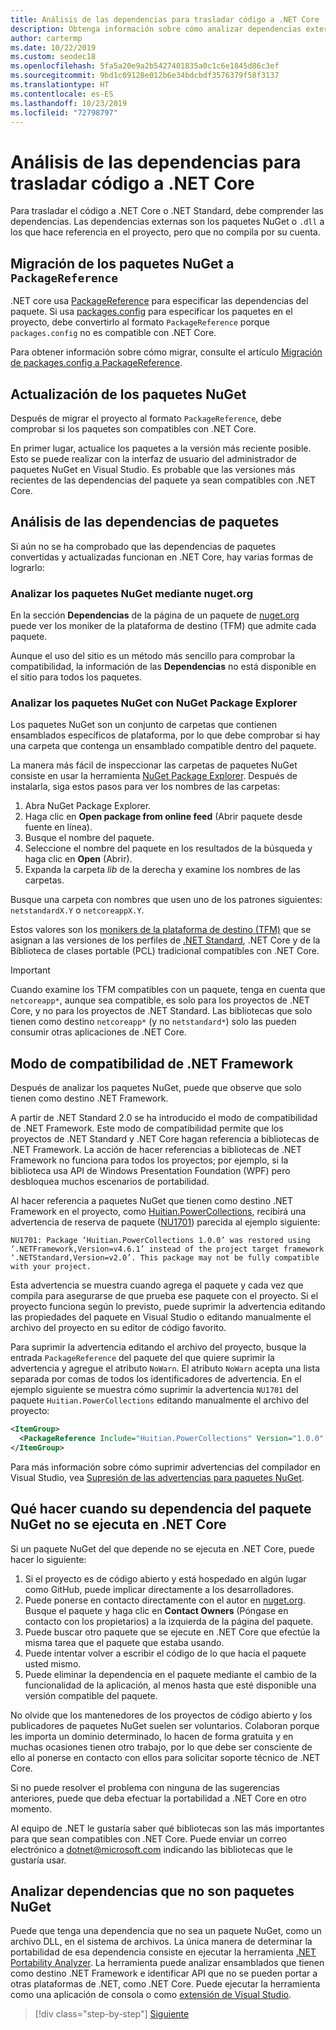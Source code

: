```yaml
---
title: Análisis de las dependencias para trasladar código a .NET Core
description: Obtenga información sobre cómo analizar dependencias externas para trasladar el proyecto de .NET Framework a .NET Core.
author: cartermp
ms.date: 10/22/2019
ms.custom: seodec18
ms.openlocfilehash: 5fa5a20e9a2b5427401835a0c1c6e1845d86c3ef
ms.sourcegitcommit: 9bd1c09128e012b6e34bdcbdf3576379f58f3137
ms.translationtype: HT
ms.contentlocale: es-ES
ms.lasthandoff: 10/23/2019
ms.locfileid: "72798797"
---
```

# <a name="analyze-your-dependencies-to-port-code-to-net-core"></a>Análisis de las dependencias para trasladar código a .NET Core

Para trasladar el código a .NET Core o .NET Standard, debe comprender las dependencias. Las dependencias externas son los paquetes NuGet o `.dll` a los que hace referencia en el proyecto, pero que no compila por su cuenta.

## <a name="migrate-your-nuget-packages-to-packagereference"></a>Migración de los paquetes NuGet a `PackageReference`

.NET core usa [PackageReference](/nuget/consume-packages/package-references-in-project-files) para especificar las dependencias del paquete. Si usa [packages.config](/nuget/reference/packages-config) para especificar los paquetes en el proyecto, debe convertirlo al formato `PackageReference` porque `packages.config` no es compatible con .NET Core.

Para obtener información sobre cómo migrar, consulte el artículo [Migración de packages.config a PackageReference](/nuget/reference/migrate-packages-config-to-package-reference).

## <a name="upgrade-your-nuget-packages"></a>Actualización de los paquetes NuGet

Después de migrar el proyecto al formato `PackageReference`, debe comprobar si los paquetes son compatibles con .NET Core.

En primer lugar, actualice los paquetes a la versión más reciente posible. Esto se puede realizar con la interfaz de usuario del administrador de paquetes NuGet en Visual Studio. Es probable que las versiones más recientes de las dependencias del paquete ya sean compatibles con .NET Core.

## <a name="analyze-your-package-dependencies"></a>Análisis de las dependencias de paquetes

Si aún no se ha comprobado que las dependencias de paquetes convertidas y actualizadas funcionan en .NET Core, hay varias formas de lograrlo:

### <a name="analyze-nuget-packages-using-nugetorg"></a>Analizar los paquetes NuGet mediante nuget.org

En la sección **Dependencias** de la página de un paquete de [nuget.org](https://www.nuget.org/) puede ver los moniker de la plataforma de destino (TFM) que admite cada paquete.

Aunque el uso del sitio es un método más sencillo para comprobar la compatibilidad, la información de las **Dependencias** no está disponible en el sitio para todos los paquetes.

### <a name="analyze-nuget-packages-using-nuget-package-explorer"></a>Analizar los paquetes NuGet con NuGet Package Explorer

Los paquetes NuGet son un conjunto de carpetas que contienen ensamblados específicos de plataforma, por lo que debe comprobar si hay una carpeta que contenga un ensamblado compatible dentro del paquete.

La manera más fácil de inspeccionar las carpetas de paquetes NuGet consiste en usar la herramienta [NuGet Package Explorer](https://github.com/NuGetPackageExplorer/NuGetPackageExplorer). Después de instalarla, siga estos pasos para ver los nombres de las carpetas:

1. Abra NuGet Package Explorer.
2. Haga clic en **Open package from online feed** (Abrir paquete desde fuente en línea).
3. Busque el nombre del paquete.
4. Seleccione el nombre del paquete en los resultados de la búsqueda y haga clic en **Open** (Abrir).
5. Expanda la carpeta *lib* de la derecha y examine los nombres de las carpetas.

Busque una carpeta con nombres que usen uno de los patrones siguientes: `netstandardX.Y` o `netcoreappX.Y`.

Estos valores son los [monikers de la plataforma de destino (TFM)](../../standard/frameworks.md) que se asignan a las versiones de los perfiles de [.NET Standard](../../standard/net-standard.md), .NET Core y de la Biblioteca de clases portable (PCL) tradicional compatibles con .NET Core.

> [!IMPORTANT]
> Cuando examine los TFM compatibles con un paquete, tenga en cuenta que `netcoreapp*`, aunque sea compatible, es solo para los proyectos de .NET Core, y no para los proyectos de .NET Standard.
> Las bibliotecas que solo tienen como destino `netcoreapp*` (y no `netstandard*`) solo las pueden consumir otras aplicaciones de .NET Core.

## <a name="net-framework-compatibility-mode"></a>Modo de compatibilidad de .NET Framework

Después de analizar los paquetes NuGet, puede que observe que solo tienen como destino .NET Framework.

A partir de .NET Standard 2.0 se ha introducido el modo de compatibilidad de .NET Framework. Este modo de compatibilidad permite que los proyectos de .NET Standard y .NET Core hagan referencia a bibliotecas de .NET Framework. La acción de hacer referencias a bibliotecas de .NET Framework no funciona para todos los proyectos; por ejemplo, si la biblioteca usa API de Windows Presentation Foundation (WPF) pero desbloquea muchos escenarios de portabilidad.

Al hacer referencia a paquetes NuGet que tienen como destino .NET Framework en el proyecto, como [Huitian.PowerCollections](https://www.nuget.org/packages/Huitian.PowerCollections), recibirá una advertencia de reserva de paquete ([NU1701](/nuget/reference/errors-and-warnings/nu1701)) parecida al ejemplo siguiente:

`NU1701: Package ‘Huitian.PowerCollections 1.0.0’ was restored using ‘.NETFramework,Version=v4.6.1’ instead of the project target framework ‘.NETStandard,Version=v2.0’. This package may not be fully compatible with your project.`

Esta advertencia se muestra cuando agrega el paquete y cada vez que compila para asegurarse de que prueba ese paquete con el proyecto. Si el proyecto funciona según lo previsto, puede suprimir la advertencia editando las propiedades del paquete en Visual Studio o editando manualmente el archivo del proyecto en su editor de código favorito.

Para suprimir la advertencia editando el archivo del proyecto, busque la entrada `PackageReference` del paquete del que quiere suprimir la advertencia y agregue el atributo `NoWarn`. El atributo `NoWarn` acepta una lista separada por comas de todos los identificadores de advertencia. En el ejemplo siguiente se muestra cómo suprimir la advertencia `NU1701` del paquete `Huitian.PowerCollections` editando manualmente el archivo del proyecto:

```xml
<ItemGroup>
  <PackageReference Include="Huitian.PowerCollections" Version="1.0.0" NoWarn="NU1701" />
</ItemGroup>
```

Para más información sobre cómo suprimir advertencias del compilador en Visual Studio, vea [Supresión de las advertencias para paquetes NuGet](/visualstudio/ide/how-to-suppress-compiler-warnings#suppress-warnings-for-nuget-packages).

## <a name="what-to-do-when-your-nuget-package-dependency-doesnt-run-on-net-core"></a>Qué hacer cuando su dependencia del paquete NuGet no se ejecuta en .NET Core

Si un paquete NuGet del que depende no se ejecuta en .NET Core, puede hacer lo siguiente:

1. Si el proyecto es de código abierto y está hospedado en algún lugar como GitHub, puede implicar directamente a los desarrolladores.
2. Puede ponerse en contacto directamente con el autor en [nuget.org](https://www.nuget.org/). Busque el paquete y haga clic en **Contact Owners** (Póngase en contacto con los propietarios) a la izquierda de la página del paquete.
3. Puede buscar otro paquete que se ejecute en .NET Core que efectúe la misma tarea que el paquete que estaba usando.
4. Puede intentar volver a escribir el código de lo que hacía el paquete usted mismo.
5. Puede eliminar la dependencia en el paquete mediante el cambio de la funcionalidad de la aplicación, al menos hasta que esté disponible una versión compatible del paquete.

No olvide que los mantenedores de los proyectos de código abierto y los publicadores de paquetes NuGet suelen ser voluntarios. Colaboran porque les importa un dominio determinado, lo hacen de forma gratuita y en muchas ocasiones tienen otro trabajo, por lo que debe ser consciente de ello al ponerse en contacto con ellos para solicitar soporte técnico de .NET Core.

Si no puede resolver el problema con ninguna de las sugerencias anteriores, puede que deba efectuar la portabilidad a .NET Core en otro momento.

Al equipo de .NET le gustaría saber qué bibliotecas son las más importantes para que sean compatibles con .NET Core. Puede enviar un correo electrónico a dotnet@microsoft.com indicando las bibliotecas que le gustaría usar.

## <a name="analyze-dependencies-that-arent-nuget-packages"></a>Analizar dependencias que no son paquetes NuGet

Puede que tenga una dependencia que no sea un paquete NuGet, como un archivo DLL, en el sistema de archivos. La única manera de determinar la portabilidad de esa dependencia consiste en ejecutar la herramienta [.NET Portability Analyzer](https://github.com/Microsoft/dotnet-apiport). La herramienta puede analizar ensamblados que tienen como destino .NET Framework e identificar API que no se pueden portar a otras plataformas de .NET, como .NET Core. Puede ejecutar la herramienta como una aplicación de consola o como [extensión de Visual Studio](../../standard/analyzers/portability-analyzer.md).

>[!div class="step-by-step"]
>[Siguiente](libraries.md)
